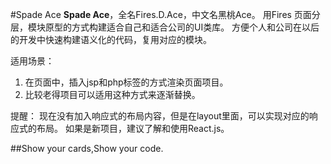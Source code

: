 #Spade Ace
**Spade Ace**，全名Fires.D.Ace，中文名黑桃Ace。
用Fires 页面分层，模块原型的方式构建适合自己和适合公司的UI类库。
方便个人和公司在以后的开发中快速构建语义化的代码，复用对应的模块。 



适用场景：

1. 在页面中，插入jsp和php标签的方式渲染页面项目。
2. 比较老得项目可以适用这种方式来逐渐替换。 

提醒：
现在没有加入响应式的布局内容，但是在layout里面，可以实现对应的响应式的布局。 
如果是新项目，建议了解和使用React.js。


##Show your cards,Show your code.